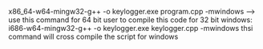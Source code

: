 x86_64-w64-mingw32-g++ -o keylogger.exe program.cpp -mwindows --> use this command for 64 bit user to compile this code
for 32 bit windows:
i686-w64-mingw32-g++ -o keylogger.exe keylogger.cpp -mwindows
thsi command will cross compile the script for windows

